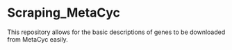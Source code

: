 # Scraping_MetaCyc
This repository allows for the basic descriptions of genes to be downloaded from MetaCyc easily. 

